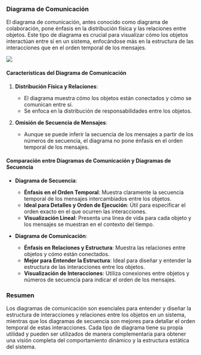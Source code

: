 
### Diagrama de Comunicación

El diagrama de comunicación, antes conocido como diagrama de colaboración, pone énfasis en la distribución física y las relaciones entre objetos. Este tipo de diagrama es crucial para visualizar cómo los objetos interactúan entre sí en un sistema, enfocándose más en la estructura de las interacciones que en el orden temporal de los mensajes.


![](https://lh7-us.googleusercontent.com/docsz/AD_4nXdKQtF5pK_x5joiYnHph9GnjTAzjMf5fVRqtau7ScCHEdkTYePSmh3Cjkw4dMCiaJ9S7KsRiIaB0g9AmMBLDeM2Wz32FP81UofeXjveumt4U41oin4y9iO-vFMTviNW34WntI0q9encfrlXElSZrJ8p7b3A?key=VReuh94fGGpJZLGsXsGdUQ)


#### Características del Diagrama de Comunicación

1. **Distribución Física y Relaciones**:
   - El diagrama muestra cómo los objetos están conectados y cómo se comunican entre sí.
   - Se enfoca en la distribución de responsabilidades entre los objetos.

2. **Omisión de Secuencia de Mensajes**:
   - Aunque se puede inferir la secuencia de los mensajes a partir de los números de secuencia, el diagrama no pone énfasis en el orden temporal de los mensajes.

#### Comparación entre Diagramas de Comunicación y Diagramas de Secuencia

- **Diagrama de Secuencia**:
  - **Énfasis en el Orden Temporal**: Muestra claramente la secuencia temporal de los mensajes intercambiados entre los objetos.
  - **Ideal para Detalles y Orden de Ejecución**: Útil para especificar el orden exacto en el que ocurren las interacciones.
  - **Visualización Lineal**: Presenta una línea de vida para cada objeto y los mensajes se muestran en el contexto del tiempo.

- **Diagrama de Comunicación**:
  - **Énfasis en Relaciones y Estructura**: Muestra las relaciones entre objetos y cómo están conectados.
  - **Mejor para Entender la Estructura**: Ideal para diseñar y entender la estructura de las interacciones entre los objetos.
  - **Visualización de Interacciones**: Utiliza conexiones entre objetos y números de secuencia para indicar el orden de los mensajes.

### Resumen

Los diagramas de comunicación son esenciales para entender y diseñar la estructura de interacciones y relaciones entre los objetos en un sistema, mientras que los diagramas de secuencia son mejores para detallar el orden temporal de estas interacciones. Cada tipo de diagrama tiene su propia utilidad y pueden ser utilizados de manera complementaria para obtener una visión completa del comportamiento dinámico y la estructura estática del sistema.